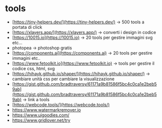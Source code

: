 # tools

- [https://tiny-helpers.dev/](https://tiny-helpers.dev/) -> 500 tools a portata di click  
- [https://xlayers.app/](https://xlayers.app/) -> converti i design in codice  
- [https://10015.io](https://10015.io) -> 20 tools per gestire immagini svg etc...  
- photopea -> photoshop gratis  
- [https://components.ai](https://components.ai) -> 20 tools per gestire immagini etc..  
- [https://www.fetoolkit.io](https://www.fetoolkit.io) -> tools per gestire il codice css, html, svg  
- [https://hihayk.github.io/shaper/](https://hihayk.github.io/shaper/) -> cambiare unità css per cambiare la visualizzazione  
- [https://gist.github.com/bradtraversy/61171a9b81586f5bc4c0ca1e2beb59ab](https://gist.github.com/bradtraversy/61171a9b81586f5bc4c0ca1e2beb59ab) -> link a tools  
- [https://webcode.tools/](https://webcode.tools/)
- https://www.watermarkremover.io
- https://www.uigoodies.com/
- https://www.gridlover.net/try

